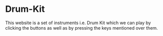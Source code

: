 # Drum-Kit
This website is a set of instruments i.e. Drum Kit which we can play by clicking the buttons as well as by pressing the keys mentioned over them.
